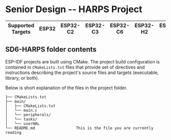 # Senior Design -- HARPS Project

| Supported Targets | ESP32 | ESP32-C2 | ESP32-C3 | ESP32-C6 | ESP32-H2 | ESP32-S2 | ESP32-S3 |
| ----------------- | ----- | -------- | -------- | -------- | -------- | -------- | -------- |

## SD6-HARPS folder contents

ESP-IDF projects are built using CMake. The project build configuration is contained in `CMakeLists.txt`
files that provide set of directives and instructions describing the project's source files and targets
(executable, library, or both). 

Below is short explanation of the files in the project folder.

```
├── CMakeLists.txt
├── main/
│   ├── CMakeLists.txt
│   └── main.c
│   └── peripherals/
│   └── tasks/
│   └── userHAL   
└── README.md                  This is the file you are currently reading
```
